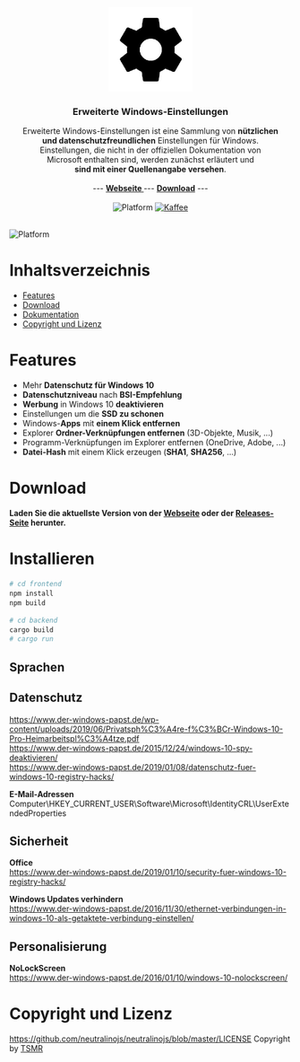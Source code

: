 <p align="center">
  <a href="https://tsmr.eu">
    <img src="frontend/public/img/logo-dark.png" width="150">
  </a>
</p>

<h3 align="center">Erweiterte Windows-Einstellungen</h3>

<p align="center">
    Erweiterte Windows-Einstellungen ist eine Sammlung von <b>nützlichen<br> und datenschutzfreundlichen</b> Einstellungen für Windows.<br>
    Einstellungen, die nicht in der offiziellen Dokumentation von<br>Microsoft enthalten sind, werden zunächst erläutert und<br><b>sind mit einer Quellenangabe versehen</b>. 
    <br><br>
    --- <a href="https://win10settings.oproj.de/"><strong>Webseite </strong></a> ---
    <a href="#download"><strong>Download</strong></a> ---
    <br>
    <br>
    <img src="https://img.shields.io/badge/platform-Windows%2010-%23097aba" alt="Platform">
    <a href="https://paypal.me/otsmr"><img src="https://img.shields.io/badge/PayPal-Kaffee spendieren-%23097aba" alt="Kaffee"></a>
    <br>
    <br>
</p>

<img src="public/img/startpage.png" alt="Platform">

# Inhaltsverzeichnis
* <a href="#features">Features</a>
* <a href="#download">Download</a>
* <a href="#dokumentation">Dokumentation</a>
* <a href="#copyright-und-lizenz">Copyright und Lizenz</a>

# Features

* Mehr **Datenschutz für Windows 10**
* **Datenschutzniveau** nach **BSI-Empfehlung**
* **Werbung** in Windows 10 **deaktivieren**
* Einstellungen um die **SSD zu schonen** 
* Windows-**Apps** mit **einem Klick entfernen**
* Explorer **Ordner-Verknüpfungen entfernen** (3D-Objekte, Musik, ...)
* Programm-Verknüpfungen im Explorer entfernen (OneDrive, Adobe, ...)
* **Datei-Hash** mit einem Klick erzeugen (**SHA1**, **SHA256**, ...)

# Download

<b>Laden Sie die aktuellste Version von der <a href="https://win10settings.oproj.de/">Webseite</a> oder der <a href="https://github.com/otsmr/win10settings/releases">Releases-Seite</a> herunter.</b>

# Installieren

```powershell
# cd frontend
npm install
npm build
```

```powershell
# cd backend
cargo build
# cargo run
```

## Sprachen

## Datenschutz
https://www.der-windows-papst.de/wp-content/uploads/2019/06/Privatsph%C3%A4re-f%C3%BCr-Windows-10-Pro-Heimarbeitspl%C3%A4tze.pdf  
https://www.der-windows-papst.de/2015/12/24/windows-10-spy-deaktivieren/  
https://www.der-windows-papst.de/2019/01/08/datenschutz-fuer-windows-10-registry-hacks/  

**E-Mail-Adressen**  
Computer\HKEY_CURRENT_USER\Software\Microsoft\IdentityCRL\UserExtendedProperties  

## Sicherheit
**Office**  
https://www.der-windows-papst.de/2019/01/10/security-fuer-windows-10-registry-hacks/  

**Windows Updates verhindern**  
https://www.der-windows-papst.de/2016/11/30/ethernet-verbindungen-in-windows-10-als-getaktete-verbindung-einstellen/



## Personalisierung

**NoLockScreen**  
https://www.der-windows-papst.de/2016/01/10/windows-10-nolockscreen/



# Copyright und Lizenz
<!-- TODO -->
https://github.com/neutralinojs/neutralinojs/blob/master/LICENSE
Copyright by <a href="https://tsmr.eu">TSMR</a>
